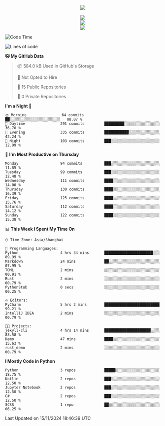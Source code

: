 <div align="center">
  <img src="https://readme-typing-svg.demolab.com?font=Zhi+Mang+Xing&size=40&pause=1000&color=000000&center=true&vCenter=true&lines=Baymax%E5%B0%8F%E6%8C%AF;Hello%20World"/><br/>
  <br/>
  <img src="https://skillicons.dev/icons?i=java,kotlin,python,c,cpp,html,css,javascript" /><br/>
  <img src="https://skillicons.dev/icons?i=spring,vue,pytorch,maven,gradle,mysql,sqlite,linux" /><br/>
  <img src="https://skillicons.dev/icons?i=idea,pycharm,webstorm,androidstudio,vscode,git,vim,md" /><br/>
</div>

<!--START_SECTION:waka-->
![Code Time](http://img.shields.io/badge/Code%20Time-402%20hrs%2021%20mins-blue)

![Lines of code](https://img.shields.io/badge/From%20Hello%20World%20I%27ve%20Written-5.3%20million%20lines%20of%20code-blue)

**🐱 My GitHub Data** 

> 📦 584.0 kB Used in GitHub's Storage 
 > 
> 🚫 Not Opted to Hire
 > 
> 📜 15 Public Repositories 
 > 
> 🔑 0 Private Repositories 
 > 
**I'm a Night 🦉** 

```text
🌞 Morning                64 commits          ██░░░░░░░░░░░░░░░░░░░░░░░   08.07 % 
🌆 Daytime                291 commits         █████████░░░░░░░░░░░░░░░░   36.70 % 
🌃 Evening                335 commits         ███████████░░░░░░░░░░░░░░   42.24 % 
🌙 Night                  103 commits         ███░░░░░░░░░░░░░░░░░░░░░░   12.99 % 
```
📅 **I'm Most Productive on Thursday** 

```text
Monday                   94 commits          ███░░░░░░░░░░░░░░░░░░░░░░   11.85 % 
Tuesday                  99 commits          ███░░░░░░░░░░░░░░░░░░░░░░   12.48 % 
Wednesday                111 commits         ████░░░░░░░░░░░░░░░░░░░░░   14.00 % 
Thursday                 130 commits         ████░░░░░░░░░░░░░░░░░░░░░   16.39 % 
Friday                   125 commits         ████░░░░░░░░░░░░░░░░░░░░░   15.76 % 
Saturday                 112 commits         ████░░░░░░░░░░░░░░░░░░░░░   14.12 % 
Sunday                   122 commits         ████░░░░░░░░░░░░░░░░░░░░░   15.38 % 
```


📊 **This Week I Spent My Time On** 

```text
🕑︎ Time Zone: Asia/Shanghai

💬 Programming Languages: 
Python                   4 hrs 34 mins       ██████████████████████░░░   89.99 % 
Markdown                 24 mins             ██░░░░░░░░░░░░░░░░░░░░░░░   07.95 % 
TOML                     2 mins              ░░░░░░░░░░░░░░░░░░░░░░░░░   00.91 % 
Rust                     2 mins              ░░░░░░░░░░░░░░░░░░░░░░░░░   00.79 % 
PythonStub               0 secs              ░░░░░░░░░░░░░░░░░░░░░░░░░   00.25 % 

🔥 Editors: 
PyCharm                  5 hrs 2 mins        █████████████████████████   99.21 % 
IntelliJ IDEA            2 mins              ░░░░░░░░░░░░░░░░░░░░░░░░░   00.79 % 

🐱‍💻 Projects: 
jekyll-cli               4 hrs 14 mins       █████████████████████░░░░   83.58 % 
Demo                     47 mins             ████░░░░░░░░░░░░░░░░░░░░░   15.63 % 
rust_demo                2 mins              ░░░░░░░░░░░░░░░░░░░░░░░░░   00.79 % 
```

**I Mostly Code in Python** 

```text
Python                   3 repos             █████░░░░░░░░░░░░░░░░░░░░   18.75 % 
Kotlin                   2 repos             ███░░░░░░░░░░░░░░░░░░░░░░   12.50 % 
Jupyter Notebook         2 repos             ███░░░░░░░░░░░░░░░░░░░░░░   12.50 % 
C#                       2 repos             ███░░░░░░░░░░░░░░░░░░░░░░   12.50 % 
SCSS                     1 repo              ██░░░░░░░░░░░░░░░░░░░░░░░   06.25 % 
```




 Last Updated on 15/11/2024 18:46:39 UTC
<!--END_SECTION:waka-->





